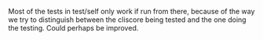 Most of the tests in test/self only work if run from there, because
of the way we try to distinguish between the cliscore being tested and
the one doing the testing. Could perhaps be improved.
